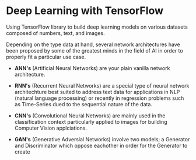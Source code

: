 # Deep Learning with TensorFlow
Using TensorFlow library to build deep learning models on various datasets composed of numbers, text, and images.

Depending on the type data at hand, several network architectures have been proposed by some of the greatest minds in the field of AI in order to properly fit a particular use case.


* **ANN's** (Artificial Neural Networks) are your plain vanilla network architecture.

* **RNN's** (Recurrent Neural Networks) are a special type of neural network architechture best suited to address text data for applications in NLP (natural language processing)   or recently in regression problems such as Time-Series dued to the sequential nature of the data.

* **CNN's** (Convolutional Neural Networks) are mainly used in the classification context particularly applied to images for building Computer Vision applciations.

* **GAN's** (Generative Adversial Networks) involve two models; a Generator and Discriminator which oppose eachother in order for the Generator to create
